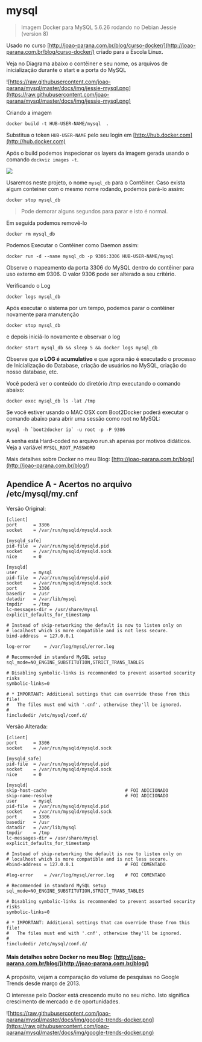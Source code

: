 # mysql

> Imagem Docker para MySQL 5.6.26 rodando no Debian Jessie (version 8)

Usado no curso [http://joao-parana.com.br/blog/curso-docker/](http://joao-parana.com.br/blog/curso-docker/) criado para a Escola Linux.


Veja no Diagrama abaixo o contêiner e seu nome, os arquivos de inicialização durante o start e a porta do MySQL

![https://raw.githubusercontent.com/joao-parana/mysql/master/docs/img/jessie-mysql.png](https://raw.githubusercontent.com/joao-parana/mysql/master/docs/img/jessie-mysql.png)


Criando a imagem

    docker build -t HUB-USER-NAME/mysql  .

Substitua o token `HUB-USER-NAME` pelo seu login em [http://hub.docker.com](http://hub.docker.com)

Após o build podemos inspecionar os layers da imagem gerada usando o comando `dockviz images -t`.

<a href="https://asciinema.org/a/eu83kxrvgk0to1v5f4imp3xzj" target="_blank"><img src="https://asciinema.org/a/eu83kxrvgk0to1v5f4imp3xzj.png" /></a>

Usaremos neste projeto, o nome `mysql_db` para o Contêiner.
Caso exista algum conteiner com o mesmo nome rodando, 
podemos pará-lo assim:

    docker stop mysql_db

> Pode demorar alguns segundos para parar e isto é normal.

Em seguida podemos removê-lo

    docker rm mysql_db

Podemos Executar o Contêiner como Daemon assim:

    docker run -d --name mysql_db -p 9306:3306 HUB-USER-NAME/mysql

Observe o mapeamento da porta 3306 do MySQL dentro do contêiner 
para uso externo em 9306. O valor 9306 pode ser alterado a seu critério.

Verificando o Log

    docker logs mysql_db

Após executar o sistema por um tempo, podemos parar o contêiner 
novamente para manutenção

    docker stop mysql_db

e depois iniciá-lo novamente e observar o log

    docker start mysql_db && sleep 5 && docker logs mysql_db

Observe que **o LOG é acumulativo** e que agora não é executado o 
processo de Inicialização do Database, criação de usuários no MySQL, 
criação do nosso database, etc. 

Você poderá ver o conteúdo do diretório /tmp executando o comando abaixo:

    docker exec mysql_db ls -lat /tmp

Se você estiver usando o MAC OSX com Boot2Docker 
poderá executar o comando abaixo para abrir uma sessão como 
root no MySQL:

    mysql -h `boot2docker ip` -u root -p -P 9306

A senha está Hard-coded no arquivo run.sh
apenas por motivos didáticos. Veja a variável `MYSQL_ROOT_PASSWORD`


Mais detalhes sobre Docker no meu Blog: [http://joao-parana.com.br/blog/](http://joao-parana.com.br/blog/)

## Apendice A - Acertos no arquivo /etc/mysql/my.cnf

Versão Original:

    [client]
    port      = 3306
    socket    = /var/run/mysqld/mysqld.sock

    [mysqld_safe]
    pid-file  = /var/run/mysqld/mysqld.pid
    socket    = /var/run/mysqld/mysqld.sock
    nice      = 0

    [mysqld]
    user      = mysql
    pid-file  = /var/run/mysqld/mysqld.pid
    socket    = /var/run/mysqld/mysqld.sock
    port      = 3306
    basedir   = /usr
    datadir   = /var/lib/mysql
    tmpdir    = /tmp
    lc-messages-dir = /usr/share/mysql
    explicit_defaults_for_timestamp

    # Instead of skip-networking the default is now to listen only on
    # localhost which is more compatible and is not less secure.
    bind-address  = 127.0.0.1

    log-error     = /var/log/mysql/error.log

    # Recommended in standard MySQL setup
    sql_mode=NO_ENGINE_SUBSTITUTION,STRICT_TRANS_TABLES

    # Disabling symbolic-links is recommended to prevent assorted security risks
    symbolic-links=0

    # * IMPORTANT: Additional settings that can override those from this file!
    #   The files must end with '.cnf', otherwise they'll be ignored.
    #
    !includedir /etc/mysql/conf.d/

Versão Alterada:

    [client]
    port      = 3306
    socket    = /var/run/mysqld/mysqld.sock

    [mysqld_safe]
    pid-file  = /var/run/mysqld/mysqld.pid
    socket    = /var/run/mysqld/mysqld.sock
    nice      = 0

    [mysqld]
    skip-host-cache                             # FOI ADICIONADO
    skip-name-resolve                           # FOI ADICIONADO
    user      = mysql
    pid-file  = /var/run/mysqld/mysqld.pid
    socket    = /var/run/mysqld/mysqld.sock
    port      = 3306
    basedir   = /usr
    datadir   = /var/lib/mysql
    tmpdir    = /tmp
    lc-messages-dir = /usr/share/mysql
    explicit_defaults_for_timestamp

    # Instead of skip-networking the default is now to listen only on
    # localhost which is more compatible and is not less secure.
    #bind-address = 127.0.0.1                   # FOI COMENTADO

    #log-error    = /var/log/mysql/error.log    # FOI COMENTADO

    # Recommended in standard MySQL setup
    sql_mode=NO_ENGINE_SUBSTITUTION,STRICT_TRANS_TABLES

    # Disabling symbolic-links is recommended to prevent assorted security risks
    symbolic-links=0

    # * IMPORTANT: Additional settings that can override those from this file!
    #   The files must end with '.cnf', otherwise they'll be ignored.
    #
    !includedir /etc/mysql/conf.d/


#### Mais detalhes sobre Docker no meu Blog: [http://joao-parana.com.br/blog/](http://joao-parana.com.br/blog/)

A propósito, vejam a comparação do volume de pesquisas no Google Trends desde março de 2013.

O interesse pelo Docker está crescendo muito no seu nicho. 
Isto significa crescimento de mercado e de oportunidades.

![https://raw.githubusercontent.com/joao-parana/mysql/master/docs/img/google-trends-docker.png](https://raw.githubusercontent.com/joao-parana/mysql/master/docs/img/google-trends-docker.png)

